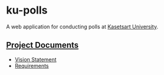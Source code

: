 # ku-polls
A web application for conducting polls at [Kasetsart University](https://www.ku.ac.th/th).
## [Project Documents](../../wiki/Home)

* [Vision Statement](../../wiki/Vision%20Statement)   
* [Requirements](../../wiki/Requirements)
